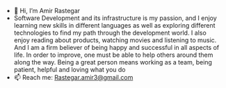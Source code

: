 - 👋 Hi, I’m Amir Rastegar
- Software Development and its infrastructure is my passion, and I enjoy learning new skills in different languages as well as exploring different technologies to find my path through the development world. I also enjoy reading about products, watching movies and listening to music. And I am a firm believer of being happy and successful in all aspects of life. In order to improve, one must be able to help others around them along the way. Being a great person means working as a team, being patient, helpful and loving what you do
- 📫 Reach me: Rastegar.amir3@gmail.com

<!---
logicalangel/logicalangel is a ✨ special ✨ repository because its `README.md` (this file) appears on your GitHub profile.
You can click the Preview link to take a look at your changes.
--->
